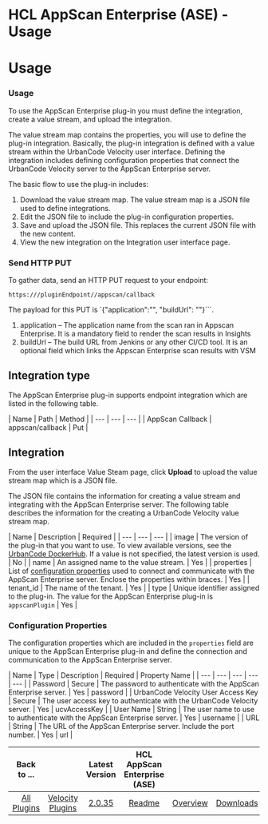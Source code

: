 
HCL AppScan Enterprise (ASE) - Usage
====================================

# Usage



### Usage




 



To use the AppScan Enterprise plug-in you must define the integration, create a value stream, and 
upload the integration. 


The value stream map contains the properties, you will use to define the plug-in integration.
 Basically, the plug-in integration is defined with a value stream within the UrbanCode Velocity user interface. 
Defining the integration includes defining configuration properties that connect the UrbanCode Velocity server to the 
AppScan Enterprise server. 


The basic flow to use the plug-in includes:


1. Download the value stream map. The value 
stream map is a JSON file used to define integrations.
2. Edit the JSON file to include the plug-in configuration 
properties.
3. Save and upload the JSON file. This replaces the current JSON file with the new content.
4. View the new 
integration on the Integration user interface page.


### **Send HTTP PUT**


To gather data, send an HTTP PUT request 
to your endpoint:



```
https:///pluginEndpoint//appscan/callback
```

The payload for this PUT is `{"application":"", 
"buildUrl": ""}```. 


1. application – The application name from the scan ran in Appscan Enterprise. It is a mandatory 
field to render the scan results in Insights
2. buildUrl – The build URL from Jenkins or any other CI/CD tool. It is an 
optional field which links the Appscan Enterprise scan results with VSM


Integration type
----------------


The 
AppScan Enterprise plug-in supports endpoint integration which are listed in the following table.




| Name | Path | 
Method |
| --- | --- | --- |
| AppScan Callback | appscan/callback | Put |


Integration
-----------


From the user 
interface Value Steam page, click **Upload** to upload the value stream map which is a JSON file. 


The JSON file 
contains the information for creating a value stream and integrating with the AppScan Enterprise server. The following 
table describes the information for the creating a UrbanCode Velocity value stream map. 




| Name | Description | 
Required |
| --- | --- | --- |
| image | The version of the plug-in that you want to use. To view available versions, 
see the [UrbanCode DockerHub](https://hub.docker.com/r/urbancode/ucv-ext-appscan/tags). If a value is not specified, the
 latest version is used. | No |
| name | An assigned name to the value stream. | Yes |
| properties | List of 
[configuration properties](#properties) used to connect and communicate with the AppScan Enterprise server. Enclose the 
properties within braces. | Yes |
| tenant\_id | The name of the tenant. | Yes |
| type | Unique identifier assigned to 
the plug-in. The value for the AppScan Enterprise plug-in is `appscanPlugin` | Yes |


### Configuration Properties



The configuration properties which are included in the `properties` field are unique to the AppScan Enterprise plug-in 
and define the connection and communication to the AppScan Enterprise server.




| Name | Type | Description | Required
 | Property Name |
| --- | --- | --- | --- | --- |
| Password | Secure | The password to authenticate with the AppScan 
Enterprise server. | Yes | password |
| UrbanCode Velocity User Access Key | Secure | The user access key to 
authenticate with the UrbanCode Velocity server. | Yes | ucvAccessKey |
| User Name | String | The user name to use to 
authenticate with the AppScan Enterprise server. | Yes | username |
| URL | String | The URL of the AppScan Enterprise 
server. Include the port number. | Yes | url |





 


 



|Back to ...||Latest Version|HCL AppScan Enterprise (ASE) |||
| :---: | :---: | :---: | :---: | :---: | :---: |
|[All Plugins](../../index.md)|[Velocity Plugins](../README.md)|[2.0.35]()|[Readme](README.md)|[Overview](overview.md)|[Downloads](downloads.md)|
